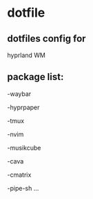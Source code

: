 # dotfile

## dotfiles config for
hyprland WM

## package list:
-waybar

-hyprpaper

-tmux

-nvim

-musikcube

-cava

-cmatrix

-pipe-sh
...
